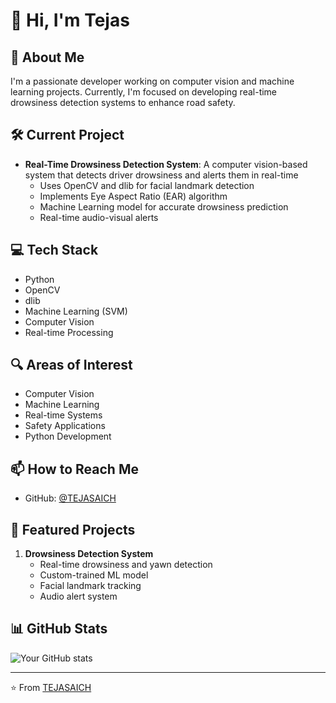 # 👋 Hi, I'm Tejas

## 🚀 About Me
I'm a passionate developer working on computer vision and machine learning projects. Currently, I'm focused on developing real-time drowsiness detection systems to enhance road safety.

## 🛠️ Current Project
- **Real-Time Drowsiness Detection System**: A computer vision-based system that detects driver drowsiness and alerts them in real-time
  - Uses OpenCV and dlib for facial landmark detection
  - Implements Eye Aspect Ratio (EAR) algorithm
  - Machine Learning model for accurate drowsiness prediction
  - Real-time audio-visual alerts

## 💻 Tech Stack
- Python
- OpenCV
- dlib
- Machine Learning (SVM)
- Computer Vision
- Real-time Processing

## 🔍 Areas of Interest
- Computer Vision
- Machine Learning
- Real-time Systems
- Safety Applications
- Python Development

## 📫 How to Reach Me
- GitHub: [@TEJASAICH](https://github.com/TEJASAICH)

## 🌟 Featured Projects
1. **Drowsiness Detection System**
   - Real-time drowsiness and yawn detection
   - Custom-trained ML model
   - Facial landmark tracking
   - Audio alert system

## 📊 GitHub Stats
![Your GitHub stats](https://github-readme-stats.vercel.app/api?username=TEJASAICH&show_icons=true&theme=radical)

---
⭐️ From [TEJASAICH](https://github.com/TEJASAICH)